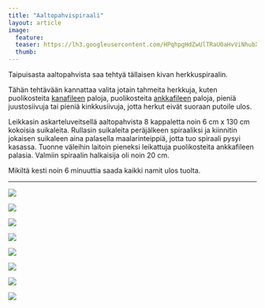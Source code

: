 ```yaml
---
title: "Aaltopahvispiraali"
layout: article
image:
  feature:
  teaser: https://lh3.googleusercontent.com/HPqhpgHdZwUlTRaU0aHvViNhubXSq105DfFl2n64YHGbzOswN5r1yI3hbeQDHf7wGBzrkgtonI5XBrRFYRDmMOpyyVr8q8zO1oeKwUpvkiiThpZvNYx03nzCTPhSWVAsj-s9tXT4dzRpCQMzEAEErduCnDOvPrd-C_1F3ld9AkuqTqYknxWgN7bFZyQySAGXYVl06KNj_0TsVNmNXfwqrHb3PJPPWR3uThv7CrEpBSd8ATkS8PtbbXpcH7LZH2dIjaoIzpyH362U6s9byHHEwWptqvQXD3P2hyqYpMp-mGmRNsLzeVQL5-Rt2bUCIfGGeAfa1rICIZNphpMstrG3pPbOTLr6FrRKiHb-xTa9D3oD6KjzncoiIqENKvygz6DIJImSHexW-pab7me2AN2VO0szTN6pe4wyRXLLe5EtlytgidDj7RTMAovFYtyihnVz5ft5tlw8lkfEA2OAIKVniTSil-jQrOMLtSUk0tnjUMZUIov_RH8UgrsdpELdnb1_0-X2SLO559IX1cxrbqHmVtddg0FltWXhHyqyd228caY=w245
  thumb:
---
```


Taipuisasta aaltopahvista saa tehtyä tällaisen kivan herkkuspiraalin.

Tähän tehtävään kannattaa valita jotain tahmeita herkkuja, kuten puolikosteita [kanafileen](http://clk.tradedoubler.com/click?p(210840)a(2526211)g(19927404)url(http://www.zooplus.fi/shop/koirat/luut/puruliuskat/rocco/171756)) paloja, puolikosteita [ankkafileen](http://clk.tradedoubler.com/click?p(240480)a(2526211)g(21401374)url(https://www.mustijamirri.fi/brit-care-let-s-bite-ankanrinta-80-g-018621-1)) paloja, pieniä juustosiivuja tai pieniä kinkkusiivuja, jotta herkut eivät suoraan putoile ulos.

Leikkasin askarteluveitsellä aaltopahvista 8 kappaletta noin 6 cm x 130 cm kokoisia suikaleita. Rullasin suikaleita peräjälkeen spiraaliksi ja kiinnitin jokaisen suikaleen aina palasella maalarinteippiä, jotta tuo spiraali pysyi kasassa. Tuonne väleihin laitoin pieneksi leikattuja puolikosteita ankkafileen palasia. Valmiin spiraalin halkaisija oli noin 20 cm.


Mikiltä kesti noin 6 minuuttia saada kaikki namit ulos tuolta.

---

[![](https://lh3.googleusercontent.com/6W7LDsNs7iuVeZTZPIrnFaaC_alianENvmBgtoirIGFXbisxedzJIOrfu27KYQqLoHbpg3IW0LYky_pj3BTiKxSw6Mt7988GSGB94u2Sl0hn1yCv399CdmcmO-R2Pr2HOOMU0ctA2Y-JTEI8_VAsC-7-7sbqkKYwA_dBFXYi-EmDIfrQFvMyWpxuVXB2HRTol98NSsxD9o43RLColYLkkj2DsdJgEhBGsmX7wvdCHGigfkjeiVPulwYcEWrKiMYo874LF2P7Q2f7SU_hUXAp_SqBzlV88_j692p2YWjQfMV9lC3PP0qDVY8ck8mJYtkcczVGQ1wGfSgpQQroYWukiHfZEyedEKdIWfeRkTfXhcYihTzU698OpKnXu3fqmp28twLj70hv6hS84kBIZ-gq-0mn61HbHjW4DFTkrJu54DeN-X0xBniyrvMJLaVbn0kD8Q2XNWXuIZcWyB0lpI6GM_-aq9K-L1u9P0jhsHbOyDgfJyG8OH8VywdR_fdskz1jsdwGdiEUb3C-02PZ1K2D1t4-FGEb8AB_FwEhiXvfMes=w800)](https://lh3.googleusercontent.com/6W7LDsNs7iuVeZTZPIrnFaaC_alianENvmBgtoirIGFXbisxedzJIOrfu27KYQqLoHbpg3IW0LYky_pj3BTiKxSw6Mt7988GSGB94u2Sl0hn1yCv399CdmcmO-R2Pr2HOOMU0ctA2Y-JTEI8_VAsC-7-7sbqkKYwA_dBFXYi-EmDIfrQFvMyWpxuVXB2HRTol98NSsxD9o43RLColYLkkj2DsdJgEhBGsmX7wvdCHGigfkjeiVPulwYcEWrKiMYo874LF2P7Q2f7SU_hUXAp_SqBzlV88_j692p2YWjQfMV9lC3PP0qDVY8ck8mJYtkcczVGQ1wGfSgpQQroYWukiHfZEyedEKdIWfeRkTfXhcYihTzU698OpKnXu3fqmp28twLj70hv6hS84kBIZ-gq-0mn61HbHjW4DFTkrJu54DeN-X0xBniyrvMJLaVbn0kD8Q2XNWXuIZcWyB0lpI6GM_-aq9K-L1u9P0jhsHbOyDgfJyG8OH8VywdR_fdskz1jsdwGdiEUb3C-02PZ1K2D1t4-FGEb8AB_FwEhiXvfMes=s0)

[![](https://lh3.googleusercontent.com/8x-sEX9V7eROwrs-jKKC37TNp_limwuGMs1crB14eZLghGq8ZPkuhmijoBrlQy6Ihgb-dvz1imumNevVqZrTFM4LjXYfOI4ZhPG3_X1dlatDcTu0LEvYZMZMKdglQKm_tsy5MBaRED0enhNwLoDOz6hePrnyVi-8bs7lM4UaLaI9E1npOlZ3PFAqaHoLNaueQxInaPFhSxgyz6NwCRkRJH-3N_bHzhg7iN5zDgJxmUUgEJOSFgwrSj-r4K0pWMCNiD5sOsmjzuDzmG7SiVPkX-hdD9DQ2S1x0v4_W7V3slwJ7I12M4oaZ34X45_uy2n5oi-QgR2mxvO0MZPejBexY692AbYeu5biFigzVCEV7L_c2dt8TnUCR4S5iPDJ-PrlS5hJB_W3YUqgp4KLS-TdcPglGbu8voGyc1NXBgrpbmhJ_DHGnqCxbptKEsbtk1SkiXzvqBMogHWAz7oHYSaSO6IDZ4e2af3JnGHnNvvPSstATI4Ds4PPV75v5Y1Pox_DnjvYF_VfmCdfcV7hBu_NJ2n6WeMhAilJ5oKNOejWx9Y=w800)](https://lh3.googleusercontent.com/8x-sEX9V7eROwrs-jKKC37TNp_limwuGMs1crB14eZLghGq8ZPkuhmijoBrlQy6Ihgb-dvz1imumNevVqZrTFM4LjXYfOI4ZhPG3_X1dlatDcTu0LEvYZMZMKdglQKm_tsy5MBaRED0enhNwLoDOz6hePrnyVi-8bs7lM4UaLaI9E1npOlZ3PFAqaHoLNaueQxInaPFhSxgyz6NwCRkRJH-3N_bHzhg7iN5zDgJxmUUgEJOSFgwrSj-r4K0pWMCNiD5sOsmjzuDzmG7SiVPkX-hdD9DQ2S1x0v4_W7V3slwJ7I12M4oaZ34X45_uy2n5oi-QgR2mxvO0MZPejBexY692AbYeu5biFigzVCEV7L_c2dt8TnUCR4S5iPDJ-PrlS5hJB_W3YUqgp4KLS-TdcPglGbu8voGyc1NXBgrpbmhJ_DHGnqCxbptKEsbtk1SkiXzvqBMogHWAz7oHYSaSO6IDZ4e2af3JnGHnNvvPSstATI4Ds4PPV75v5Y1Pox_DnjvYF_VfmCdfcV7hBu_NJ2n6WeMhAilJ5oKNOejWx9Y=s0)

[![](https://lh3.googleusercontent.com/2WTKG-CkiHUfQ4-W-zScUA2_a2zTCfBkIr6Rrh-KVU3K5OacyAAXuWwLaf7iX4bJLGlezF5hsYEe271PWvYRZHXOh5c7EAgqYKpaZgJQIWXzy0bzbVcMa--MwvPhn0mk0E7tr2dAzLCn4Cr6oSuZsZsldteIUCsE52t1FXs1TWS9REzH8nrum9kWqdsz7llMLk0DwGyYKV1bRxuoRUNkHIWdGteZtVqwMvuoIKzPSGqNrMMi_8q7pn1wjNZxysZQYeph4cY95PofvFgtBulpb64JQ2PP9ul-piG0DQeZwIQarDqTlDhE9jW-GelvkH41GvXgyk3yZp5F4gjMyjTItfcg9Z1J0ENvHX1agmjYoxTfN4oUUazopqc6NBiS8R37EL4OD56_4wv0jd4ECf9w1dKKix-ulPaSqCgNJArWIz6aOy2RoEI2Ij_W-lrtgdUkkgnJJYlQgTzgCHZYGjKOsZxUg0neN7ZA5g0Gv6T2oJF3RwBXRNyKI_k82QHQHCfiqgtE5-j1Xi3pKZG26qh3FXwIT2QRXNyiQPFKehWuRQk=w800)](https://lh3.googleusercontent.com/2WTKG-CkiHUfQ4-W-zScUA2_a2zTCfBkIr6Rrh-KVU3K5OacyAAXuWwLaf7iX4bJLGlezF5hsYEe271PWvYRZHXOh5c7EAgqYKpaZgJQIWXzy0bzbVcMa--MwvPhn0mk0E7tr2dAzLCn4Cr6oSuZsZsldteIUCsE52t1FXs1TWS9REzH8nrum9kWqdsz7llMLk0DwGyYKV1bRxuoRUNkHIWdGteZtVqwMvuoIKzPSGqNrMMi_8q7pn1wjNZxysZQYeph4cY95PofvFgtBulpb64JQ2PP9ul-piG0DQeZwIQarDqTlDhE9jW-GelvkH41GvXgyk3yZp5F4gjMyjTItfcg9Z1J0ENvHX1agmjYoxTfN4oUUazopqc6NBiS8R37EL4OD56_4wv0jd4ECf9w1dKKix-ulPaSqCgNJArWIz6aOy2RoEI2Ij_W-lrtgdUkkgnJJYlQgTzgCHZYGjKOsZxUg0neN7ZA5g0Gv6T2oJF3RwBXRNyKI_k82QHQHCfiqgtE5-j1Xi3pKZG26qh3FXwIT2QRXNyiQPFKehWuRQk=s0)

[![](https://lh3.googleusercontent.com/hwNs05MDRHuRKB1TGXSNFL7-deRfa7BsNmkENYyVmio96qJNCcM0y3gTaphKBY5eW4364FAYxgnKDD7s6hTkBlVOhWUkuAFquNFjpPTwBAFPCCR0ls7L9uQ4_b-MA2Wo-Ogw-xKLnUeHk6-k8cqwoo4pgN4lq57BsQ9UGPC5154VzHUkMTchUr2qPqR09T_IJqIezvZgt53dT9ISOepXJGrlxLU3qgNJQBbehCaGWSs4XBS2m0Vxt-QVmdFagylCz13BnKC-x-3eJHLDj_a0MMML7vPXkQdoDY511gqM9cyUU2o_yOtVBuZKIg4RSOyWlx_BuCZD2Prf7Mod3_tANAmJh3jrrOKZsIfNB7zPs_0YIKufsykS3BWaEPGEGwSGCi9j8Syo7K8_TAwGOcyO4YTF1SG_FXGL1ZF2ugVY9aasOy3LN0zsE4NYb-zWKPawMbZxlXoNlUBPH-VKjwMtPVBO1YPlhDguZG4eneu5DfJR6Oj0daqPXuucLoFiK3E91idGgyyJJH2-TIQafVf2fVzJm1wzqyouaksgxPQjnY8=w800)](https://lh3.googleusercontent.com/hwNs05MDRHuRKB1TGXSNFL7-deRfa7BsNmkENYyVmio96qJNCcM0y3gTaphKBY5eW4364FAYxgnKDD7s6hTkBlVOhWUkuAFquNFjpPTwBAFPCCR0ls7L9uQ4_b-MA2Wo-Ogw-xKLnUeHk6-k8cqwoo4pgN4lq57BsQ9UGPC5154VzHUkMTchUr2qPqR09T_IJqIezvZgt53dT9ISOepXJGrlxLU3qgNJQBbehCaGWSs4XBS2m0Vxt-QVmdFagylCz13BnKC-x-3eJHLDj_a0MMML7vPXkQdoDY511gqM9cyUU2o_yOtVBuZKIg4RSOyWlx_BuCZD2Prf7Mod3_tANAmJh3jrrOKZsIfNB7zPs_0YIKufsykS3BWaEPGEGwSGCi9j8Syo7K8_TAwGOcyO4YTF1SG_FXGL1ZF2ugVY9aasOy3LN0zsE4NYb-zWKPawMbZxlXoNlUBPH-VKjwMtPVBO1YPlhDguZG4eneu5DfJR6Oj0daqPXuucLoFiK3E91idGgyyJJH2-TIQafVf2fVzJm1wzqyouaksgxPQjnY8=s0)

[![](https://lh3.googleusercontent.com/_nyMK9OrcsT0iKDLbsAKOmU8zLlmh0NIgCGu2NspSNDlfJbhqcXvIOfxL_60Hm0F07SLwu6o0DR-E_2yDVwbIW0twCvrXZvswcXgwcYhlQIvMdoau27uRGMCXkTb8fmENKg1WfUyq70mSXzajK3P971qtLYApU0PcCxIjSLr8-R4b3xmJ5HXRgI1LoD2Bbn0PkUwVvfmNDIHpgLkhQr-EFCaMOKc-eEJQgIFszpiwuV8aa0EsSDeZinV3yOglJAEkiyecdDmBzcHwbJzPMta3IN30gTtHziiznXLZNtRKspb1g6iDKreZPHe7j1KRw_Z8rBwf_WbRZ0mmSifzRN5EEbK9fAVde6lCYERdXdKxD3PFzdTKHcdicAv18wo3I9BD3cHVSTHaf00Pnh-DAXxcta3wqhSvGXLKEHHW4s0M1QCdXj0uQ81q6K-_MrsC93xuL7lzVFfsNc-LQpUZ3RsaQSfMM2TzI9o3rcaksOgbCu9JZcFP10ADEIb9I_Ntbrdo2MH56EvEtsbFWYtsqGrHkfFJLvkTex7PBisBm3X93I=w800)](https://lh3.googleusercontent.com/_nyMK9OrcsT0iKDLbsAKOmU8zLlmh0NIgCGu2NspSNDlfJbhqcXvIOfxL_60Hm0F07SLwu6o0DR-E_2yDVwbIW0twCvrXZvswcXgwcYhlQIvMdoau27uRGMCXkTb8fmENKg1WfUyq70mSXzajK3P971qtLYApU0PcCxIjSLr8-R4b3xmJ5HXRgI1LoD2Bbn0PkUwVvfmNDIHpgLkhQr-EFCaMOKc-eEJQgIFszpiwuV8aa0EsSDeZinV3yOglJAEkiyecdDmBzcHwbJzPMta3IN30gTtHziiznXLZNtRKspb1g6iDKreZPHe7j1KRw_Z8rBwf_WbRZ0mmSifzRN5EEbK9fAVde6lCYERdXdKxD3PFzdTKHcdicAv18wo3I9BD3cHVSTHaf00Pnh-DAXxcta3wqhSvGXLKEHHW4s0M1QCdXj0uQ81q6K-_MrsC93xuL7lzVFfsNc-LQpUZ3RsaQSfMM2TzI9o3rcaksOgbCu9JZcFP10ADEIb9I_Ntbrdo2MH56EvEtsbFWYtsqGrHkfFJLvkTex7PBisBm3X93I=s0)

[![](https://lh3.googleusercontent.com/ZHiTlYqTe2YWAkqpzs2wYaSb9rEmkyStGpd8lm_YIE1WGiMuZik6L_awg4DSUombE5AMmEU1N2YFnJ6pJDTl1ee-A0ZQFcFU4evTuQRBkYq0NR93A_byho7MXnNE1M5hYsTVgFx1mshCUMc8Kks2oqH5gLemm5EdsUQPbzH_j8O-kxvp5i4viskJPDvp-2FqDyvbvF2tx5D6-yH4yuYXNo1oCLqIDKlXiPRdE4KS8c5An9MAipRxqKYxiuziMbBT0NRmB0VDi9K42F3btzYsRHfUZOn_mVUrYbhoU8uv9cRjjCGMEX2-J1S2fPKOKHBp2dtPqy2gfyMAm5rldm4uNdOqz80Xo5Mpu-vZMrKUakaX5jKc4ytjC591E4iFf2N8yP9l0AT8gghXqlDIuQB0KZKy9Om5zhZ44uq5nd3_CrO3yi374oUp_qZmuN19ixwVft6DtKrqYDBtyWLHvaVysGdo2p8AnqVs1DaeVea61R2mYgHWZ3yccPBYL5F1nZXGKwz6nkaBaO0fktCS4nVGL2TbjUMkj4UcFxh49JNKeGA=w800)](https://lh3.googleusercontent.com/ZHiTlYqTe2YWAkqpzs2wYaSb9rEmkyStGpd8lm_YIE1WGiMuZik6L_awg4DSUombE5AMmEU1N2YFnJ6pJDTl1ee-A0ZQFcFU4evTuQRBkYq0NR93A_byho7MXnNE1M5hYsTVgFx1mshCUMc8Kks2oqH5gLemm5EdsUQPbzH_j8O-kxvp5i4viskJPDvp-2FqDyvbvF2tx5D6-yH4yuYXNo1oCLqIDKlXiPRdE4KS8c5An9MAipRxqKYxiuziMbBT0NRmB0VDi9K42F3btzYsRHfUZOn_mVUrYbhoU8uv9cRjjCGMEX2-J1S2fPKOKHBp2dtPqy2gfyMAm5rldm4uNdOqz80Xo5Mpu-vZMrKUakaX5jKc4ytjC591E4iFf2N8yP9l0AT8gghXqlDIuQB0KZKy9Om5zhZ44uq5nd3_CrO3yi374oUp_qZmuN19ixwVft6DtKrqYDBtyWLHvaVysGdo2p8AnqVs1DaeVea61R2mYgHWZ3yccPBYL5F1nZXGKwz6nkaBaO0fktCS4nVGL2TbjUMkj4UcFxh49JNKeGA=s0)

[![](https://lh3.googleusercontent.com/GTw_BlNeTEAMdYYVT5DEBCSNLo7V6xUFqTyGdmSsvToppOxFVCTJmGhs7N3YpMKzcS8oq5O20tCdZSZ83etmQsc2kpOTJ0vpcrfi7LDtlpye6PNOP4jclLoSZHQqi03gpBeZyIWwrTydOZOvxSW4tJdI6KmR7ZWuaWU5iEHkv_ueZcxgXP2dqyiVbJyDGRnVIdcH23p-g2S33DG9h8PCFok4MMjBsJxF4fkKhapXesvq7XsUrvVs7SenwCzu2wYCEv5asHLtuVmF5SevA0cHaFgFxQRilQ1F3IEF2NTbs0Y5afPU2rID83dRba-U_8MQkDQfxs4thsk08fkxcp-fj2CCkVgod7trcstxQAEv2VQUfUBbWBk5fu0jxEnt6OvhsXOS6uGXeBEqvmVwhxbK7sI-qkoezDziTBws3D8yJyAncOjBd3-MsBXzIxq1LdHRrq8-TpDelWrsJNKMp_Q-gJg5ut7O34sbSFoxU2p0Wmi83MeaCUP1gJ6JTUIEgZvd56ZaZ9X2RXs6nq-8ANcd1NnT2UJXFvk1YrRdEmflf9M=w800)](https://lh3.googleusercontent.com/GTw_BlNeTEAMdYYVT5DEBCSNLo7V6xUFqTyGdmSsvToppOxFVCTJmGhs7N3YpMKzcS8oq5O20tCdZSZ83etmQsc2kpOTJ0vpcrfi7LDtlpye6PNOP4jclLoSZHQqi03gpBeZyIWwrTydOZOvxSW4tJdI6KmR7ZWuaWU5iEHkv_ueZcxgXP2dqyiVbJyDGRnVIdcH23p-g2S33DG9h8PCFok4MMjBsJxF4fkKhapXesvq7XsUrvVs7SenwCzu2wYCEv5asHLtuVmF5SevA0cHaFgFxQRilQ1F3IEF2NTbs0Y5afPU2rID83dRba-U_8MQkDQfxs4thsk08fkxcp-fj2CCkVgod7trcstxQAEv2VQUfUBbWBk5fu0jxEnt6OvhsXOS6uGXeBEqvmVwhxbK7sI-qkoezDziTBws3D8yJyAncOjBd3-MsBXzIxq1LdHRrq8-TpDelWrsJNKMp_Q-gJg5ut7O34sbSFoxU2p0Wmi83MeaCUP1gJ6JTUIEgZvd56ZaZ9X2RXs6nq-8ANcd1NnT2UJXFvk1YrRdEmflf9M=s0)

[![](https://lh3.googleusercontent.com/_5Iva3iR5BosxZVO7eEaKXkxi4PBgDES1FAc2IcrrIXqxAhEXyUgHEwX4__Qw80yqZaNXtjgjHFJbKD4PStIwbG_3WvGRk4cMebHnz8g8h52SM26fvnRFWXIbuNR17bcd8nf1tcKZ59zfXxSHxTDWF7itw9dYCQ1SIAONMc1RBEZDLfeQE5uW8rGBXwnS6sW4OwMMLU1fj3cvV_Q16TsI9JIL2Vd_lY9QGhHy8iuuc8-ZoNxwXWoHG8mm8lT8h42HElhWmQLOYe5U35ySjdkmWyu1cIvWs6zHPCsG4DAxS8A6AygjSfR8skNx1Y7he_3na1YCFxfbATIbZrrfKkBRDKIjZJLjtUvLZXVaaRN2kI-Y2MALm88EXYtUEPKbcv9j9X4pZsOXMrxJNrWUO8oqVIb4J9wsaiVAPisToT9A4BhnG69Z43A02tF27irz7mjvToljlKxABB6eIUqSrlcFGguRVIEFeXb6iPt3yNloU5PZCkLpiZ3EkDM-1Ux_hN8xphwlyXoLDy7q4j_XKnd_b2k_cEzwhIodkjsyDmNMlo=w800)](https://lh3.googleusercontent.com/_5Iva3iR5BosxZVO7eEaKXkxi4PBgDES1FAc2IcrrIXqxAhEXyUgHEwX4__Qw80yqZaNXtjgjHFJbKD4PStIwbG_3WvGRk4cMebHnz8g8h52SM26fvnRFWXIbuNR17bcd8nf1tcKZ59zfXxSHxTDWF7itw9dYCQ1SIAONMc1RBEZDLfeQE5uW8rGBXwnS6sW4OwMMLU1fj3cvV_Q16TsI9JIL2Vd_lY9QGhHy8iuuc8-ZoNxwXWoHG8mm8lT8h42HElhWmQLOYe5U35ySjdkmWyu1cIvWs6zHPCsG4DAxS8A6AygjSfR8skNx1Y7he_3na1YCFxfbATIbZrrfKkBRDKIjZJLjtUvLZXVaaRN2kI-Y2MALm88EXYtUEPKbcv9j9X4pZsOXMrxJNrWUO8oqVIb4J9wsaiVAPisToT9A4BhnG69Z43A02tF27irz7mjvToljlKxABB6eIUqSrlcFGguRVIEFeXb6iPt3yNloU5PZCkLpiZ3EkDM-1Ux_hN8xphwlyXoLDy7q4j_XKnd_b2k_cEzwhIodkjsyDmNMlo=s0)
